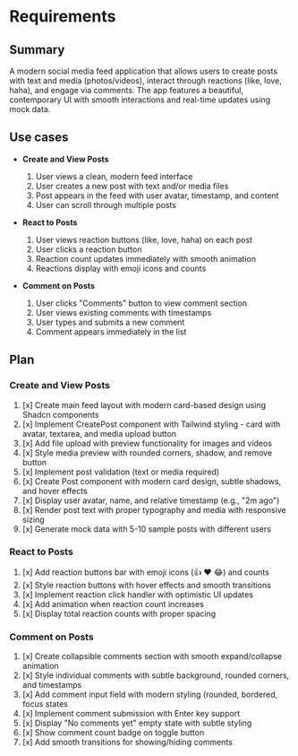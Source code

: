 # Requirements
## Summary
A modern social media feed application that allows users to create posts with text and media (photos/videos), interact through reactions (like, love, haha), and engage via comments. The app features a beautiful, contemporary UI with smooth interactions and real-time updates using mock data.

## Use cases
- **Create and View Posts**
  1) User views a clean, modern feed interface
  2) User creates a new post with text and/or media files
  3) Post appears in the feed with user avatar, timestamp, and content
  4) User can scroll through multiple posts

- **React to Posts**
  1) User views reaction buttons (like, love, haha) on each post
  2) User clicks a reaction button
  3) Reaction count updates immediately with smooth animation
  4) Reactions display with emoji icons and counts

- **Comment on Posts**
  1) User clicks "Comments" button to view comment section
  2) User views existing comments with timestamps
  3) User types and submits a new comment
  4) Comment appears immediately in the list

## Plan
### Create and View Posts
1. [x] Create main feed layout with modern card-based design using Shadcn components
2. [x] Implement CreatePost component with Tailwind styling - card with avatar, textarea, and media upload button
3. [x] Add file upload with preview functionality for images and videos
4. [x] Style media preview with rounded corners, shadow, and remove button
5. [x] Implement post validation (text or media required)
6. [x] Create Post component with modern card design, subtle shadows, and hover effects
7. [x] Display user avatar, name, and relative timestamp (e.g., "2m ago")
8. [x] Render post text with proper typography and media with responsive sizing
9. [x] Generate mock data with 5-10 sample posts with different users

### React to Posts
1. [x] Add reaction buttons bar with emoji icons (👍 ❤️ 😂) and counts
2. [x] Style reaction buttons with hover effects and smooth transitions
3. [x] Implement reaction click handler with optimistic UI updates
4. [x] Add animation when reaction count increases
5. [x] Display total reaction counts with proper spacing

### Comment on Posts
1. [x] Create collapsible comments section with smooth expand/collapse animation
2. [x] Style individual comments with subtle background, rounded corners, and timestamps
3. [x] Add comment input field with modern styling (rounded, bordered, focus states
4. [x] Implement comment submission with Enter key support
5. [x] Display "No comments yet" empty state with subtle styling
6. [x] Show comment count badge on toggle button
7. [x] Add smooth transitions for showing/hiding comments
